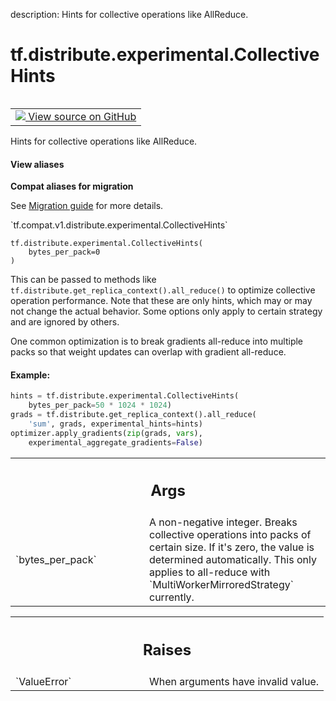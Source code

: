 description: Hints for collective operations like AllReduce.

<div itemscope itemtype="http://developers.google.com/ReferenceObject">
<meta itemprop="name" content="tf.distribute.experimental.CollectiveHints" />
<meta itemprop="path" content="Stable" />
<meta itemprop="property" content="__init__"/>
</div>

# tf.distribute.experimental.CollectiveHints

<!-- Insert buttons and diff -->

<table class="tfo-notebook-buttons tfo-api nocontent" align="left">
<td>
  <a target="_blank" href="https://github.com/tensorflow/tensorflow/blob/r2.2/tensorflow/python/distribute/collective_util.py#L25-L64">
    <img src="https://www.tensorflow.org/images/GitHub-Mark-32px.png" />
    View source on GitHub
  </a>
</td>
</table>



Hints for collective operations like AllReduce.

<section class="expandable">
  <h4 class="showalways">View aliases</h4>
  <p>
<b>Compat aliases for migration</b>
<p>See
<a href="https://www.tensorflow.org/guide/migrate">Migration guide</a> for
more details.</p>
<p>`tf.compat.v1.distribute.experimental.CollectiveHints`</p>
</p>
</section>

<pre class="devsite-click-to-copy prettyprint lang-py tfo-signature-link">
<code>tf.distribute.experimental.CollectiveHints(
    bytes_per_pack=0
)
</code></pre>



<!-- Placeholder for "Used in" -->

This can be passed to methods like
`tf.distribute.get_replica_context().all_reduce()` to optimize collective
operation performance. Note that these are only hints, which may or may not
change the actual behavior. Some options only apply to certain strategy and
are ignored by others.

One common optimization is to break gradients all-reduce into multiple packs
so that weight updates can overlap with gradient all-reduce.

#### Example:



```python
hints = tf.distribute.experimental.CollectiveHints(
    bytes_per_pack=50 * 1024 * 1024)
grads = tf.distribute.get_replica_context().all_reduce(
    'sum', grads, experimental_hints=hints)
optimizer.apply_gradients(zip(grads, vars),
    experimental_aggregate_gradients=False)
```

<!-- Tabular view -->
 <table class="responsive fixed orange">
<colgroup><col width="214px"><col></colgroup>
<tr><th colspan="2"><h2 class="add-link">Args</h2></th></tr>

<tr>
<td>
`bytes_per_pack`
</td>
<td>
A non-negative integer. Breaks collective operations into
packs of certain size. If it's zero, the value is determined
automatically. This only applies to all-reduce with
`MultiWorkerMirroredStrategy` currently.
</td>
</tr>
</table>



<!-- Tabular view -->
 <table class="responsive fixed orange">
<colgroup><col width="214px"><col></colgroup>
<tr><th colspan="2"><h2 class="add-link">Raises</h2></th></tr>

<tr>
<td>
`ValueError`
</td>
<td>
When arguments have invalid value.
</td>
</tr>
</table>



